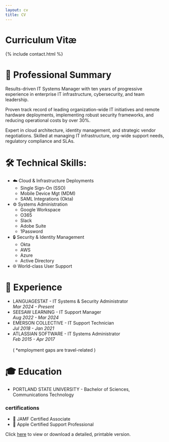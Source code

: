 ```yaml
---
layout: cv
title: CV
---
```


# Curriculum Vitæ

{% include contact.html %}

# 🍎  Professional Summary

Results-driven IT Systems Manager with ten years of progressive experience in enterprise IT infrastructure, cybersecurity, and team leadership. 

Proven track record of leading organization-wide IT initiatives and remote hardware deployments, implementing robust security frameworks, and reducing operational costs by over 30%. 

Expert in cloud architecture, identity management, and strategic vendor negotiations. Skilled at managing IT infrastructure, org-wide support needs, regulatory compliance and SLAs.


# 🛠️  Technical Skills:

* ☁️ Cloud & Infrastructure Deployments
	- Single Sign-On (SSO) 
	- Mobile Device Mgt (MDM) 
	- SAML Integrations (Okta)
* ⚙️ Systems Administration
	- Google Workspace 
	- O365 
	- Slack 
	- Adobe Suite 
	- 1Password
* 🔒 Security & Identity Management
	- Okta 
	- AWS 
	- Azure 
	- Active Directory
* 🌐 World-class User Support

# 💼  Experience

* LANGUAGESTAT - IT Systems & Security Administrator <br><i>Mar 2024 - Present</i>
* SEESAW LEARNING - IT Support Manager <br><i>Aug 2022 - Mar 2024</i>
* EMERSON COLLECTIVE - IT Support Technician <br><i>Jul 2018 - Jan 2021</i>
* ATLASSIAN SOFTWARE - IT Systems Administrator <br><i>Feb 2015 - Apr 2017</i>
<br><br>( *employment gaps are travel-related )		

# 🎓  Education

* PORTLAND STATE UNIVERSITY - Bachelor of Sciences, Communications Technology

### certifications

* 🍎 JAMF Certified Associate
* 🍎 Apple Certified Support Professional

Click [here](assets/files/cv.pdf) to view or download a detailed, printable version. 

